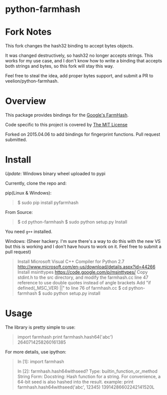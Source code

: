 python-farmhash
==========

Fork Notes
========
This fork changes the hash32 binding to accept bytes objects.

It was changed destructively, so hash32 no longer accepts strings. This works for my use case,
and I don't know how to write a binding that accepts both strings and bytes, so this fork will stay this way.

Feel free to steal the idea, add proper bytes support, and submit a PR to veelion/python-farmhash.

Overview
========
This package provides bindings for the [Google's FarmHash](http://code.google.com/p/farmhash/).

Code specific to this project is covered by [The MIT License](http://opensource.org/licenses/MIT)

Forked on 2015.04.06 to add bindings for fingerprint functions.  Pull request submitted.

Install
=======
*Update*: Windows binary wheel uploaded to pypi

Currently, clone the repo and:

pip(Linux & Windows):
> $ sudo pip install pyfarmhash

From Source:
> $ cd python-farmhash
> $ sudo python setup.py Install

You need `g++` installed.

Windows:
(Sheer hackery.  I'm sure there's a way to do this with the new VS but this is working and
I don't have hours to work on it.  Feel free to submit a pull request)

> Install Microsoft Visual C++ Compiler for Python 2.7
http://www.microsoft.com/en-us/download/details.aspx?id=44266
> Install msinttypes https://code.google.com/p/msinttypes/
> Copy stdint.h to the src directory, and modify the farmhash.cc line 47 reference to use double quotes instead of angle brackets
> Add "if defined(_MSC_VER) ||" to line 76 of farmhash.cc
> $ cd python-farmhash
> $ sudo python setup.py install

Usage
=====
The library is pretty simple to use:

> import farmhash
> print farmhash.hash64('abc')
> 2640714258260161385

For more details, use ipython:
> In [1]: import farmhash
>
> In [2]: farmhash.hash64withseed?
> Type:       builtin_function_or_method
> String Form:<built-in function hash64withseed>
> Docstring:
> Hash function for a string.  For convenience, a 64-bit seed is also hashed into the result.
> example: print farmhash.hash64withseed('abc', 12345)
> 13914286602242141520L



